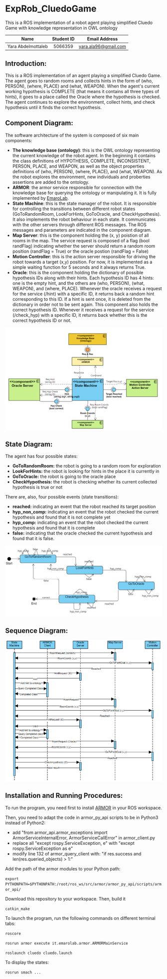 # ExpRob_CluedoGame
This is a ROS implementation of a robot agent playing simplified Cluedo Game with knowledge representation in OWL ontology

|        Name                | Student ID |      Email Address       |
| :------------------------: | :--------: | :----------------------: |
|     Yara Abdelmottaleb     |  5066359   |  [yara.ala96@gmail.com](mailto:yara.ala96@gmail.com)   |


## Introduction:

This is a ROS implementation of an agent playing a simplified Cluedo Game. The agent goes to random rooms and collects hints in the form of (who, PERSON), (where, PLACE) and (what, WEAPON). When the agent's current working hypothesis is COMPLETE (that means it contains all three types of hints), it goes to a place called the Oracle where the hypothesis is checked. The agent continues to explore the environment, collect hints, and check hypothesis until it finds the correct hypothesis.

## Component Diagram:

The software architecture of the system is composed of six main components: 

- **The knowledge base (ontology)**: this is the OWL ontology representing the current knowledge of the robot agent. In the beginning it contains the class definitions of HYPOTHESIS, COMPLETE, INCONSISTENT, PERSON, PLACE, and WEAPON, as well as the object properties definitions of (who, PERSON), (where, PLACE), and (what, WEAPON). As the robot explores the environment, new individuals and proberties assertions are added to the ontology.
- **ARMOR**: the armor service responsible for connection with the knowledge base for querying the ontology or manipulating it. It is fully implemented by [EmaroLab](https://github.com/EmaroLab/armor). 
- **State Machine**: this is the state manager of the robot. It is responsible for controlling the transitions between different robot states (GoToRandomRoom, LookForHints, GoToOracle, and CheckHypothesis). It also implements the robot behaviour in each state. It communicates with the other servers through different ROS messages. The ROS messages and parameters are indicated in the component diagram.
- **Map Server**: this is the component holding the (x, y) poistion of all rooms in the map. The service request is composed of a flag (bool randFlag) indicating whether the server should return a random room position (randFlag = True) or the oracle postion (randFlag = False)
- **Motion Controller**: this is the action server responsible for driving the robot towards a target (x,y) position. For now, it is implemented as a simple waiting function for 5 seconds and it always returns True. 
- **Oracle**: this is the component holding the dictionary of possible hypothesis IDs along with their hints. Each hypothesis ID has 4 hints: one is the empty hint, and the others are (who, PERSON), (what, WEAPON), and (where, PLACE). Whenever the oracle receives a request for the service (/hint) with a specific ID, it returns back a random hint corresponding to this ID. If a hint is sent once, it is deleted from the dictionary in order not to be sent again. This component also holds the correct hypothesis ID. Whenever it receives a request for the service (/check_hyp) with a specific ID, it returns back whether this is the correct hypothesis ID or not.

![alt text](https://github.com/yaraalaa0/ExpRob_CluedoGame/blob/main/cluedo_comp.PNG?raw=true)

## State Diagram:

The agent has four possible states:
- **GoToRandomRoom:** the robot is going to a random room for exploration
- **LookForHints:** the robot is looking for hints in the place it is currently in
- **GoToOracle:** the robot is going to the oracle place
- **CheckHypothesis:** the robot is checking whether its current collected hypothesis is true or not

There are, also, four possible events (state transitions):
- **reached:** indicating an event that the robot reached its target position
- **hyp_non_comp:** indicating an event that the robot checked the current hypothesis and found that it is not complete yet
- **hyp_comp:** indicating an event that the robot checked the current hypothesis and found that it is complete
- **false:** indicating that the oracle checked the current hypothesis and found that it is false.
 

![alt text](https://github.com/yaraalaa0/ExpRob_CluedoGame/blob/main/cluedo_state_diag.PNG?raw=true)

## Sequence Diagram:

![alt text](https://github.com/yaraalaa0/ExpRob_CluedoGame/blob/main/cluedo_seq_diag2.PNG?raw=true)

## Installation and Running Procedures:

To run the program, you need first to install [ARMOR](https://github.com/EmaroLab/armor) in your ROS workspace.

Then, you need to adapt the code in armor_py_api scripts to be in Python3 instead of Python2:
  - add "from armor_api.armor_exceptions import ArmorServiceInternalError, ArmorServiceCallError" in armor_client.py
  - replace all "except rospy.ServiceException, e" with "except rospy.ServiceException as e"
  - modify line 132 of armor_query_client with: "if res.success and len(res.queried_objects) > 1:"

Add the path of the armor modules to your Python path:

`export PYTHONPATH=$PYTHONPATH:/root/ros_ws/src/armor/armor_py_api/scripts/armor_api/ `

Download this repository to your workspace. Then, build it

`catkin_make`

To launch the program, run the following commands on different terminal tabs:

`roscore`

`rosrun armor execute it.emarolab.armor.ARMORMainService`

`roslaunch cluedo cluedo.launch`

To display the states:

`rosrun smach ...`


